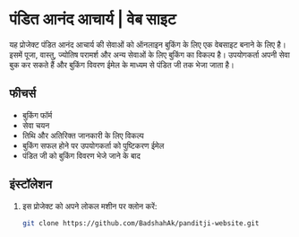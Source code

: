 # पंडित आनंद आचार्य | वेब साइट

यह प्रोजेक्ट पंडित आनंद आचार्य की सेवाओं को ऑनलाइन बुकिंग के लिए एक वेबसाइट बनाने के लिए है। इसमें पूजा, वास्तु, ज्योतिष परामर्श और अन्य सेवाओं के लिए बुकिंग का विकल्प है। उपयोगकर्ता अपनी सेवा बुक कर सकते हैं और बुकिंग विवरण ईमेल के माध्यम से पंडित जी तक भेजा जाता है।

## फीचर्स

- बुकिंग फॉर्म
- सेवा चयन
- तिथि और अतिरिक्त जानकारी के लिए विकल्प
- बुकिंग सफल होने पर उपयोगकर्ता को पुष्टिकरण ईमेल
- पंडित जी को बुकिंग विवरण भेजे जाने के बाद

## इंस्टॉलेशन

1. इस प्रोजेक्ट को अपने लोकल मशीन पर क्लोन करें:

   ```bash
   git clone https://github.com/BadshahAk/panditji-website.git
